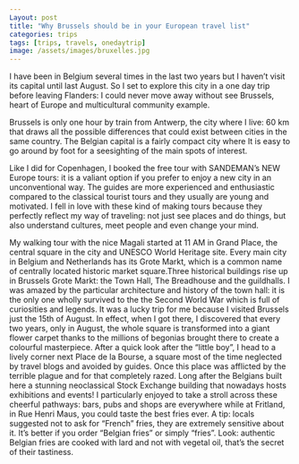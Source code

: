 ```yaml
---
Layout: post
title: "Why Brussels should be in your European travel list"
categories: trips
tags: [trips, travels, onedaytrip]
image: /assets/images/bruxelles.jpg
---
```


I have been in Belgium several times in the last two years but I haven’t visit its capital until last August. So I set to explore this city in a one day trip before leaving Flanders: I could never move away without see Brussels, heart of Europe and multicultural community example.

Brussels is only one hour by train from Antwerp, the city where I live: 60 km that draws all the possible differences that could exist between cities in the same country.  The Belgian capital is a fairly compact city where It is easy to go around by foot for a seesighting of the main spots of interest.

Like I did for Copenhagen, I booked the free tour with SANDEMAN’s NEW Europe tours: it is a valiant option if you prefer to enjoy a new city  in an unconventional way.  The guides are more experienced and enthusiastic compared to the classical tourist tours and they usually are young and motivated. I fell in love with these kind of making tours because they perfectly reflect my way of traveling: not just see places and do things, but also understand cultures, meet people and even change your mind.

My walking tour with the nice Magali started at 11 AM in Grand Place,  the central square in the city and UNESCO World Heritage site. Every main city in Belgium and Netherlands has its Grote Markt, which is a common name of centrally located historic market square.Three historical buildings rise up in Brussels Grote Markt: the Town Hall, The Breadhouse and the guildhalls. I was amazed by the particular architecture and history of the town hall: it is the only one wholly survived to the the Second World War which is full of curiosities and legends.
It was a lucky trip for me because I visited Brussels just the 15th of August. In effect, when I got there, I discovered that every two years, only in August, the whole square is transformed into a giant flower carpet thanks to the millions of begonias brought there to create a colourful masterpiece.
After a quick look after the “little boy”, I head to a lively corner next Place de la Bourse, a square most of the time neglected by travel blogs and avoided by guides. Once this place was afflicted by the terrible plague and for that completely razed. Long after the Belgians built here a stunning neoclassical Stock Exchange building that nowadays hosts exhibitions and events! I particularly enjoyed to take a stroll across these cheerful pathways: bars, pubs and shops are everywhere while at Fritland, in Rue Henri Maus, you could taste the best fries ever. A tip: locals suggested not to ask for “French” fries, they are extremely sensitive about it. It’s better if you order “Belgian fries” or simply “fries”. Look: authentic Belgian fries are cooked with lard and not with vegetal oil, that’s the secret of their tastiness. 

